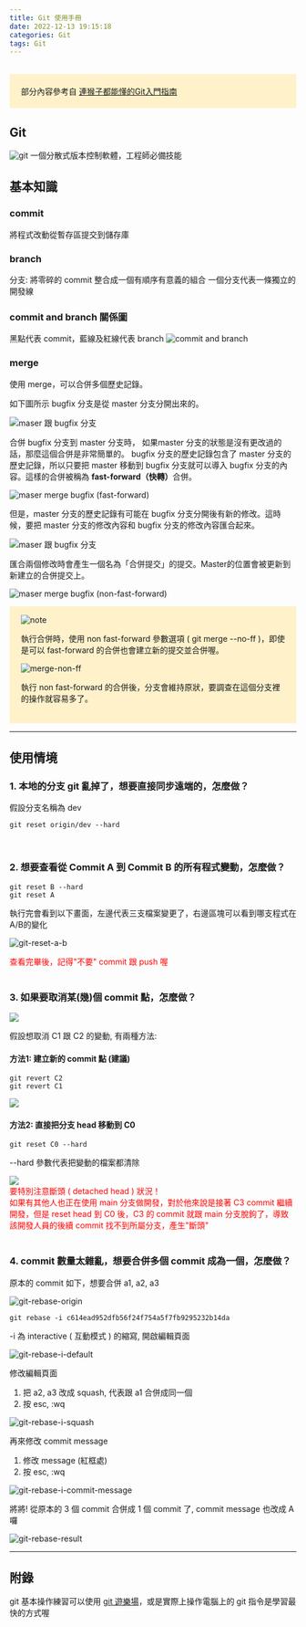 ```yaml
---
title: Git 使用手冊
date: 2022-12-13 19:15:18
categories: Git
tags: Git
---
```


<br/>

<div style="padding: 20px; background: #FFF2CB">
部分內容參考自 <a href="https://backlog.com/git-tutorial/tw/" target="_blank">連猴子都能懂的Git入門指南</a>
</div>

## Git
![](git.png "git")
一個分散式版本控制軟體，工程師必備技能

## 基本知識
### commit
將程式改動從暫存區提交到儲存庫

### branch
分支: 將零碎的 commit 整合成一個有順序有意義的組合
一個分支代表一條獨立的開發線

### commit and branch 關係圖
黑點代表 commit，藍線及紅線代表 branch
![](commit-and-branch.png "commit and branch")

### merge
使用 merge，可以合併多個歷史記錄。

如下圖所示 bugfix 分支是從 master 分支分開出來的。

![maser 跟 bugfix 分支](maser-bugfix-branch.png "maser-bugfix-branch")

合併 bugfix 分支到 master 分支時， 如果master 分支的狀態是沒有更改過的話，那麼這個合併是非常簡單的。 bugfix 分支的歷史記錄包含了 master 分支的歷史記錄，所以只要把 master 移動到 bugfix 分支就可以導入 bugfix 分支的內容。這樣的合併被稱為 <b>fast-forward（快轉）</b>合併。

![maser merge bugfix (fast-forward)](merge-ff.png "merge-ff")

但是，master 分支的歷史記錄有可能在 bugfix 分支分開後有新的修改。這時候，要把 master 分支的修改內容和 bugfix 分支的修改內容匯合起來。

![maser 跟 bugfix 分支](merge-no-ff-branch.png "merge-no-ff-branch")

匯合兩個修改時會產生一個名為「合併提交」的提交。Master的位置會被更新到新建立的合併提交上。

![maser merge bugfix (non-fast-forward)](merge-no-ff.png "merge-no-ff")

<div style="padding: 1px 20px 20px 20px; background: #FFF2CB">
<div style="margin-left: 0">

![](note.png "note")

</div>

執行合併時，使用 non fast-forward 參數選項 ( git merge -\-no-ff )，即使是可以 fast-forward 的合併也會建立新的提交並合併喔。

![](merge-non-ff.png "merge-non-ff")

執行 non fast-forward 的合併後，分支會維持原狀，要調查在這個分支裡的操作就容易多了。

</div>

---

## 使用情境

### 1. 本地的分支 git 亂掉了，想要直接同步遠端的，怎麼做？
假設分支名稱為 dev
```
git reset origin/dev --hard
```

<br/>

### 2. 想要查看從 Commit A 到 Commit B 的所有程式變動，怎麼做？
```
git reset B --hard
git reset A
```

執行完會看到以下畫面，左邊代表三支檔案變更了，右邊區塊可以看到哪支程式在A/B的變化

![](git-reset-a-b.png "git-reset-a-b")

<div style="color: red">查看完畢後，記得"不要" commit 跟 push 喔</div>
<br>

### 3. 如果要取消某(幾)個 commit 點，怎麼做？

<img style="max-height: 300px" src="/hexo-blog/2022/12/13/git/git-log.png">

假設想取消 C1 跟 C2 的變動, 
有兩種方法:
#### 方法1: 建立新的 commit 點 (建議)

```
git revert C2
git revert C1
```
<img style="max-height: 500px" src="/hexo-blog/2022/12/13/git/git-revert.png">

#### 方法2: 直接把分支 head 移動到 C0
```
git reset C0 --hard
```
-\-hard 參數代表把變動的檔案都清除

<img style="max-height: 300px" src="/hexo-blog/2022/12/13/git/git-reset.png">

<br/>

<div style="color: red">要特別注意斷頭 ( detached head ) 狀況！<br/>如果有其他人也正在使用 main 分支做開發，對於他來說是接著 C3 commit 繼續開發，但是 reset head 到 C0 後，C3 的 commit 就跟 main 分支脫鉤了，導致該開發人員的後續 commit 找不到所屬分支，產生"斷頭"</div>

<br/>

### 4. commit 數量太雜亂，想要合併多個 commit 成為一個，怎麼做？

原本的 commit 如下，想要合併 a1, a2, a3

![](git-rebase-origin.png "git-rebase-origin")


```
git rebase -i c614ead952dfb56f24f754a5f7fb9295232b14da
```
-i 為 interactive ( 互動模式 ) 的縮寫, 開啟編輯頁面 

![](git-rebase-i-default.png "git-rebase-i-default")

修改編輯頁面
1. 把 a2, a3 改成 squash, 代表跟 a1 合併成同一個
2. 按 esc, :wq

![](git-rebase-i-squash.png "git-rebase-i-squash")

再來修改 commit message
1. 修改 message (紅框處)
2. 按 esc, :wq

![](git-rebase-i-commit-message.png "git-rebase-i-commit-message")

將將! 從原本的 3 個 commit 合併成 1 個 commit 了, commit message 也改成 A 囉

![](git-rebase-result.png "git-rebase-result")




---

## 附錄

git 基本操作練習可以使用 [git 遊樂場](https://learngitbranching.js.org/?locale=zh_TW)，或是實際上操作電腦上的 git 指令是學習最快的方式喔